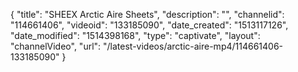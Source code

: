 {
    "title": "SHEEX Arctic Aire Sheets",
    "description": "",
    "channelid": "114661406",
    "videoid": "133185090",
    "date_created": "1513117126",
    "date_modified": "1514398168",
    "type": "captivate",
    "layout": "channelVideo",
    "url": "\/latest-videos\/arctic-aire-mp4\/114661406-133185090"
}